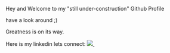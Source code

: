 Hey and Welcome to my "still under-construction" Github Profile 

have a look around ;)

Greatness is on its way.

Here is my linkedin lets connect:
<a href="https://www.linkedin.com/in/ahmed-elhadidi/">
    <img src="https://img.shields.io/badge/linkedin-%230077B5.svg?&style=for-the-badge&logo=linkedin&logoColor=white" />
  </a>&nbsp;&nbsp;
